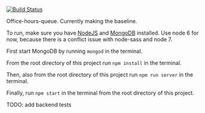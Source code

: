 [![Build Status](https://travis-ci.org/pennlabs/OHQ.svg?branch=testbranch)](https://travis-ci.org/pennlabs/OHQ)

Office-hours-queue.  Currently making the baseline.

To run, make sure you have [NodeJS](https://nodejs.org/en/) and [MongoDB](https://docs.mongodb.com/manual/installation/?jmp=footer) installed.  Use node 6 for now, because there is a conflict issue with node-sass and node 7.

First start MongoDB by running `mongod` in the terminal.

From the root directory of this project run `npm install` in the terminal.

Then, also from the root directory of this project run `npm run server` in the terminal.

Finally, run `npm start` in the terminal from the root directory of this project.

TODO: add backend tests
